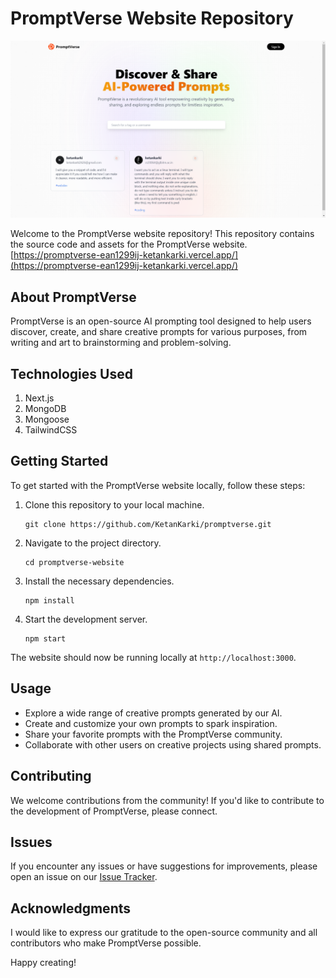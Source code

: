 # PromptVerse Website Repository
![Screenshot](screenshot.png)

Welcome to the PromptVerse website repository! This repository contains the source code and assets for the PromptVerse website.
[https://promptverse-ean1299ij-ketankarki.vercel.app/](https://promptverse-ean1299ij-ketankarki.vercel.app/)
## About PromptVerse

PromptVerse is an open-source AI prompting tool designed to help users discover, create, and share creative prompts for various purposes, from writing and art to brainstorming and problem-solving.

## Technologies Used
1. Next.js
2. MongoDB
3. Mongoose
4. TailwindCSS

## Getting Started

To get started with the PromptVerse website locally, follow these steps:

1. Clone this repository to your local machine.

   ```shell
   git clone https://github.com/KetanKarki/promptverse.git
   ```

2. Navigate to the project directory.

   ```shell
   cd promptverse-website
   ```

3. Install the necessary dependencies.

   ```shell
   npm install
   ```

4. Start the development server.

   ```shell
   npm start
   ```

The website should now be running locally at `http://localhost:3000`.

## Usage

- Explore a wide range of creative prompts generated by our AI.
- Create and customize your own prompts to spark inspiration.
- Share your favorite prompts with the PromptVerse community.
- Collaborate with other users on creative projects using shared prompts.

## Contributing

We welcome contributions from the community! If you'd like to contribute to the development of PromptVerse, please connect.

## Issues

If you encounter any issues or have suggestions for improvements, please open an issue on our [Issue Tracker](https://github.com/KetanKarki/promptverse/issues).

## Acknowledgments

I would like to express our gratitude to the open-source community and all contributors who make PromptVerse possible.

Happy creating!
